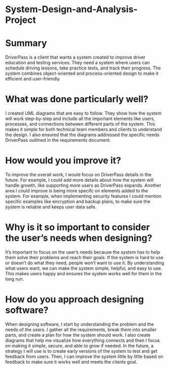 # System-Design-and-Analysis-Project

# Summary
DriverPass is a client that wants a system created to improve driver education and testing services. They need a system where users can schedule driving lessons, take practice tests, and track their progress. The system combines object-oriented and process-oriented design to make it efficient and user-friendly.

# What was done particularly well?
I created UML diagrams that are easy to follow. They show how the system will work step-by-step and include all the important elements like users, processes, and connections between different parts of the system. This makes it simple for both technical team members and clients to understand the design. I also ensured that the diagrams addressed the specific needs DriverPass outlined in the requirements document.

# How would you improve it?
To improve the overall work, I would focus on DriverPass details in the future. For example, I could add more details about how the system will handle growth, like supporting more users as DriverPass expands. Another area I could improve is being more specifc on elements added to the system. For example, when implementing security features I could mention specific examples like encryption and backup plans, to make sure the system is reliable and keeps user data safe.

# Why is it so important to consider the user’s needs when designing?
It’s important to focus on the user’s needs because the system has to help them solve their problems and reach their goals. If the system is hard to use or doesn’t do what they need, people won’t want to use it. By understanding what users want, we can make the system simple, helpful, and easy to use. This makes users happy and ensures the system works well for them in the long run.

# How do you approach designing software?
When designing software, I start by understanding the problem and the needs of the users. I gather all the requirements, break them into smaller parts, and create a plan for how the system should work. I also create diagrams that help me visualize how everything connects and then I focus on making it simple, secure, and able to grow if needed. In the future, a strategy I will use is to create early versions of the system to test and get feedback from users. Then, I can improve the system little by little based on feedback to make sure it works well and meets the clients goal.
